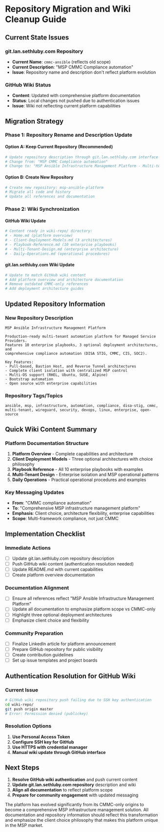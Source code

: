 # Repository Migration and Wiki Cleanup Guide

## Current State Issues

### **git.lan.sethluby.com Repository**
- **Current Name**: `cmmc-ansible` (reflects old scope)
- **Current Description**: "MSP CMMC Compliance automation" 
- **Issue**: Repository name and description don't reflect platform evolution

### **GitHub Wiki Status**
- **Content**: Updated with comprehensive platform documentation
- **Status**: Local changes not pushed due to authentication issues
- **Issue**: Wiki not reflecting current platform capabilities

## Migration Strategy

### **Phase 1: Repository Rename and Description Update**

#### **Option A: Keep Current Repository (Recommended)**
```bash
# Update repository description through git.lan.sethluby.com interface
# Change from: "MSP CMMC Compliance automation"
# Change to: "MSP Ansible Infrastructure Management Platform - Multi-tenant automation with 3 optional deployment architectures"
```

#### **Option B: Create New Repository**
```bash
# Create new repository: msp-ansible-platform
# Migrate all code and history
# Update all references and documentation
```

### **Phase 2: Wiki Synchronization**

#### **GitHub Wiki Update**
```bash
# Content ready in wiki-repo/ directory:
# - Home.md (platform overview)
# - Client-Deployment-Models.md (3 architectures)
# - Playbook-Reference.md (10 enterprise playbooks)
# - Multi-Tenant-Design.md (enterprise architecture)
# - Daily-Operations.md (operational procedures)
```

#### **git.lan.sethluby.com Wiki Update**
```bash
# Update to match GitHub wiki content
# Add platform overview and architecture documentation
# Remove outdated CMMC-only references
# Add deployment architecture guides
```

## Updated Repository Information

### **New Repository Description**
```
MSP Ansible Infrastructure Management Platform

Production-ready multi-tenant automation platform for Managed Service Providers. 
Features 10 enterprise playbooks, 3 optional deployment architectures, and 
comprehensive compliance automation (DISA STIG, CMMC, CIS, SOC2).

Key Features:
- Pull-based, Bastion Host, and Reverse Tunnel architectures
- Complete client isolation with centralized MSP control
- Multi-OS support (RHEL, Ubuntu, SUSE, Alpine)
- Bootstrap automation
- Open source with enterprise capabilities
```

### **Repository Tags/Topics**
```
ansible, msp, infrastructure, automation, compliance, disa-stig, cmmc, 
multi-tenant, wireguard, security, devops, linux, enterprise, open-source
```

## Quick Wiki Content Summary

### **Platform Documentation Structure**
1. **Platform Overview** - Complete capabilities and architecture
2. **Client Deployment Models** - Three optional architectures with choice philosophy
3. **Playbook Reference** - All 10 enterprise playbooks with examples
4. **Multi-Tenant Design** - Enterprise isolation and MSP operational patterns
5. **Daily Operations** - Practical operational procedures and examples

### **Key Messaging Updates**
- **From**: "CMMC compliance automation"
- **To**: "Comprehensive MSP infrastructure management platform"
- **Emphasis**: Client choice, architecture flexibility, enterprise capabilities
- **Scope**: Multi-framework compliance, not just CMMC

## Implementation Checklist

### **Immediate Actions**
- [ ] Update git.lan.sethluby.com repository description
- [ ] Push GitHub wiki content (authentication resolution needed)
- [ ] Update README.md with current capabilities
- [ ] Create platform overview documentation

### **Documentation Alignment**
- [ ] Ensure all references reflect "MSP Ansible Infrastructure Management Platform"
- [ ] Update all documentation to emphasize platform scope vs CMMC-only
- [ ] Highlight three optional deployment architectures
- [ ] Emphasize client choice and flexibility

### **Community Preparation**
- [ ] Finalize LinkedIn article for platform announcement
- [ ] Prepare GitHub repository for public visibility
- [ ] Create contribution guidelines
- [ ] Set up issue templates and project boards

## Authentication Resolution for GitHub Wiki

### **Current Issue**
```bash
# GitHub wiki repository push failing due to SSH key authentication
cd wiki-repo/
git push origin master
# Error: Permission denied (publickey)
```

### **Resolution Options**
1. **Use Personal Access Token**
2. **Configure SSH key for GitHub**
3. **Use HTTPS with credential manager**
4. **Manual wiki update through GitHub interface**

## Next Steps

1. **Resolve GitHub wiki authentication** and push current content
2. **Update git.lan.sethluby.com repository** description and wiki
3. **Align all documentation** to reflect platform scope
4. **Prepare for community engagement** with updated messaging

The platform has evolved significantly from its CMMC-only origins to become a comprehensive MSP infrastructure management solution. All documentation and repository information should reflect this transformation and emphasize the client choice philosophy that makes this platform unique in the MSP market.
